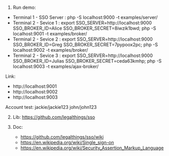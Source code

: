 1. Run demo: 

- Terminal 1 - SSO Server : php -S localhost:9000 -t examples/server/
- Terminal 2 - Sevice 1 :  export SSO_SERVER=http://localhost:9000 SSO_BROKER_ID=Alice SSO_BROKER_SECRET=8iwzik1bwd; php -S localhost:9001 -t examples/broker/
- Terminal 2 - Sevice 2 :  export SSO_SERVER=http://localhost:9000 SSO_BROKER_ID=Greg SSO_BROKER_SECRET=7pypoox2pc; php -S localhost:9002 -t examples/broker/
- Terminal 2 - Sevice 3 :  export SSO_SERVER=http://localhost:9000 SSO_BROKER_ID=Julias SSO_BROKER_SECRET=ceda63kmhp; php -S localhost:9003 -t examples/ajax-broker/

Link:
- http://localhost:9001
- http://localhost:9002 
- http://localhost:9003

Account test: jackie/jackie123 john/john123

2. Lib: https://github.com/legalthings/sso

3. Doc:
    - https://github.com/legalthings/sso/wiki
    - https://en.wikipedia.org/wiki/Single_sign-on 
    - https://en.wikipedia.org/wiki/Security_Assertion_Markup_Language
